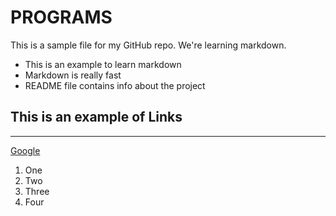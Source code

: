 # PROGRAMS

This is a sample file for my GitHub repo. We're learning markdown.

* This is an example to learn markdown
* Markdown is really fast
* README file contains info about the project

## This is an example of Links
***
[Google](https://www.google.com)

1. One
2. Two
3. Three
4. Four
